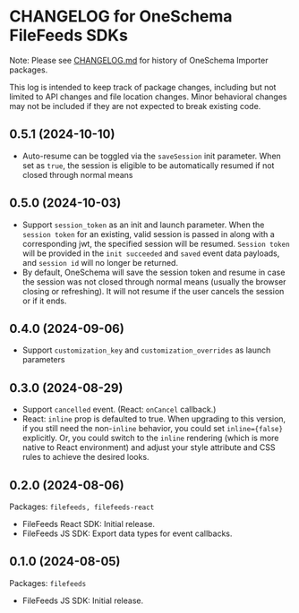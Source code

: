 # CHANGELOG for OneSchema FileFeeds SDKs

Note: Please see [CHANGELOG.md](./CHANGELOG.md) for history
of OneSchema Importer packages.

This log is intended to keep track of package changes, including
but not limited to API changes and file location changes. Minor behavioral
changes may not be included if they are not expected to break existing code.

## 0.5.1 (2024-10-10)

- Auto-resume can be toggled via the `saveSession` init parameter. When set as `true`, the session is eligible to be automatically resumed if not closed through normal means

## 0.5.0 (2024-10-03)

- Support `session_token` as an init and launch parameter. When the `session token` 
  for an existing, valid  session is passed in along with a corresponding jwt, the 
  specified session will be resumed. `Session token` will be provided in the 
  `init succeeded` and `saved` event data payloads, and `session id`
  will no longer be returned.
- By default, OneSchema will save the session token and resume in case the session 
  was not closed through normal means (usually the browser closing or refreshing). 
  It will not resume if the user cancels the session or if it ends.

## 0.4.0 (2024-09-06)

- Support `customization_key` and `customization_overrides` as launch parameters

## 0.3.0 (2024-08-29)

- Support `cancelled` event. (React: `onCancel` callback.)
- React: `inline` prop is defaulted to true.
  When upgrading to this version, if you still need the non-`inline` behavior,
  you could set `inline={false}` explicitly. Or, you could switch to the
  `inline` rendering (which is more native to React environment) and adjust your
  style attribute and CSS rules to achieve the desired looks.

## 0.2.0 (2024-08-06)

Packages: `filefeeds, filefeeds-react`

- FileFeeds React SDK: Initial release.
- FileFeeds JS SDK: Export data types for event callbacks.

## 0.1.0 (2024-08-05)

Packages: `filefeeds`

- FileFeeds JS SDK: Initial release.
